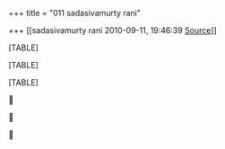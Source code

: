 +++
title = "011 sadasivamurty rani"

+++
[[sadasivamurty rani	2010-09-11, 19:46:39 [Source](https://groups.google.com/g/bvparishat/c/mSHNgCOPugo)]]



[TABLE]

[TABLE]

[TABLE]







